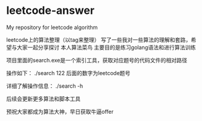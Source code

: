 # leetcode-answer
My repository for leetcode algorithm

leetcode上的算法整理（以tag来整理）
写了一些我对一些算法的理解和套路，希望与大家一起分享探讨
本人算法菜鸟
主要目的是练习golang语法和进行算法训练

项目里面的search.exe是一个索引工具，获取对应题号的代码文件的相对路径

操作如下：
./search 122
后面的数字为leetcode题号

详细了解操作信息：
./search -h

后续会更新更多算法和脚本工具

预祝大家都成为算法大神，早日获取牛逼offer
